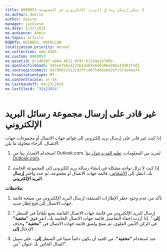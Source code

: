 ```yaml
---
title: 8000053 لا يمكن إرسال رسائل البريد الإلكتروني في المجموعة
ms.author: daeite
author: daeite
manager: jackiesm
ms.date: 5/23/2018
ms.audience: Admin
ms.topic: article
ROBOTS: NOINDEX, NOFOLLOW
localization_priority: Normal
ms.collection: Adm_O365
ms.custom: 8000053
ms.assetid: 4c1d6987-a004-4611-9f4f-b129ab14706b
ms.openlocfilehash: 595ed7b6cd27261de82e6d0a96a985a19383f4d3
ms.sourcegitcommit: 9d78905c512192ffc4675468abd2efc5f2e4baf4
ms.translationtype: MT
ms.contentlocale: ar-SA
ms.lasthandoff: 04/23/2019
ms.locfileid: "32423854"
---
```

# <a name="unable-to-send-group-emails"></a>غير قادر على إرسال مجموعة رسائل البريد الإلكتروني

إذا كنت غير قادر على إرسال بريد إلكتروني إلى قوائم جهات الاتصال أو مجموعات جهات الاتصال، الرجاء محاولة ما يلي:
  
1. استخدام الإصدار بيتا من Outlook.com. لمزيد من المعلومات، [تعلم المزيد حول بيتا Outlook.com](https://support.office.com/article/e2261c7f-d413-4084-8f22-21282f42d8cf).
    
2. إذا كنت لا تزال تواجه مشكلة في إنشاء رسالة بريد إلكتروني إلى المجموعة الخاصة بك، انتقل إلى [الأشخاص](https://outlook.live.com/people/)، قائمة جهات الاتصال أو مجموعة، ثم حدد واختر **إرسال البريد الإلكتروني**.
    
 **ملاحظات:**
  
1. تأكد من عدم وجود حظر الإطارات المنبثقة: إرسال البريد الإلكتروني من صفحة قائمة جهات الاتصال إلى فتح إطار جديد.
    
2. إرسال البريد الإلكتروني من قائمة جهات الاتصال القائمة يضع تلقائياً في السطر " **إلى** ". إذا أردت إخفاء التفاصيل قائمة جهات الاتصال الخاصة بك، انقر فوق **"مخفية"** في الركن الأيمن العلوي، ثم نسخ ولصق قائمة جهات الاتصال في **"مخفية"** وحذف الإدخال **إلى** . 
    
3. عند استخدام **"مخفية"**، من الجيد أن يكون دائماً شيئا في السطر **إلى** ، على سبيل المثال الخاص بك عنوان "من". 
    

